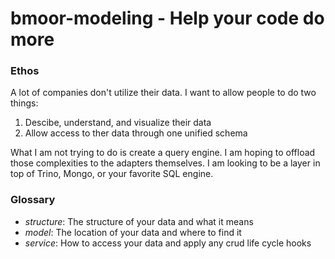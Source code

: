 # bmoor-modeling - Help your code do more
### Ethos
A lot of companies don't utilize their data.  I want to allow people to do two things:
1. Descibe, understand, and visualize their data
2. Allow access to ther data through one unified schema

What I am not trying to do is create a query engine.  I am hoping to offload those complexities to the adapters themselves.  I am looking to be a layer in top of Trino, Mongo, or your favorite SQL engine.

### Glossary
- *structure*: The structure of your data and what it means
- *model*: The location of your data and where to find it
- *service*: How to access your data and apply any crud life cycle hooks

